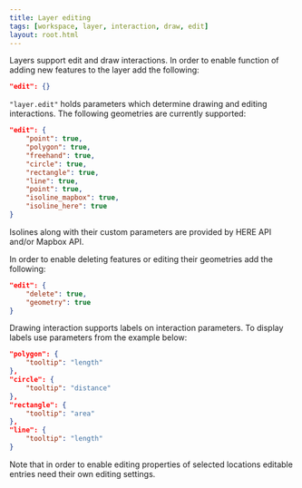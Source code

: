 ```yaml
---
title: Layer editing
tags: [workspace, layer, interaction, draw, edit]
layout: root.html
---
```


Layers support edit and draw interactions. 
In order to enable function of adding new features to the layer add the following:

```json
"edit": {}
```

`"layer.edit"` holds parameters which determine drawing and editing interactions.
The following geometries are currently supported:

```json
"edit": {
	"point": true,
	"polygon": true,
    "freehand": true,
    "circle": true,
    "rectangle": true,
    "line": true,
    "point": true,
    "isoline_mapbox": true,
    "isoline_here": true                
}
```

Isolines along with their custom parameters are provided by HERE API and/or Mapbox API.

In order to enable deleting features or editing their geometries add the following:

```json
"edit": {
    "delete": true,
    "geometry": true                 
}
```

Drawing interaction supports labels on interaction parameters. To display labels use parameters from the example below:

```json
"polygon": {
	"tooltip": "length"
},
"circle": {
	"tooltip": "distance"
},
"rectangle": {
    "tooltip": "area"
},
"line": {
	"tooltip": "length"
}
```

Note that in order to enable editing properties of selected locations editable entries need their own editing settings. 
